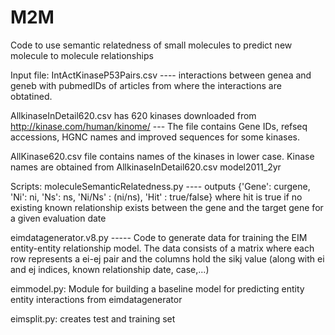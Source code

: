 # M2M
Code to use semantic relatedness of small molecules to predict new 
molecule to molecule relationships

Input file:
IntActKinaseP53Pairs.csv ---- interactions between genea and geneb with pubmedIDs of articles from where the interactions are obtatined.

AllkinaseInDetail620.csv has 620 kinases downloaded from http://kinase.com/human/kinome/ --- The file contains  Gene IDs, refseq accessions, HGNC names and improved sequences for some kinases.

AllKinase620.csv file contains names of the kinases in lower case. Kinase names are obtained from AllkinaseInDetail620.csv
model2011_2yr

Scripts:
moleculeSemanticRelatedness.py ---- outputs {'Gene': curgene, 'Ni': ni, 'Ns': ns, 'Ni/Ns' : (ni/ns), 'Hit' : true/false}
where hit is true if no existing known relationship exists between the gene
and the target gene for a given evaluation date

eimdatagenerator.v8.py ----- Code to generate data for training the EIM entity-entity relationship model.  The data
consists of a matrix where each row represents a ei-ej pair and the columns hold the
sikj value (along with ei and ej indices, known relationship date, case,...)

eimmodel.py: Module for building a baseline model for predicting entity entity interactions from eimdatagenerator

eimsplit.py: creates test and training set
